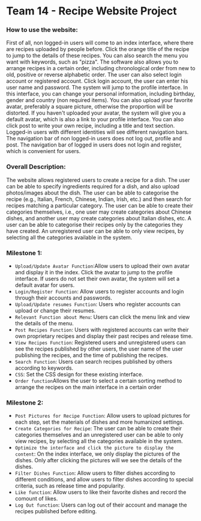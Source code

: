 # Team 14 - Recipe Website Project

### How to use the website:
First of all, non logged-in users will come to an index interface, where there are recipes uploaded by people before. Click the orange title of the recipe to jump to the details of these recipes. You can also search the menu you want with keywords, such as "pizza". The software also allows you to arrange recipes in a certain order, including chronological order from new to old, positive or reverse alphabetic order. The user can also select login account or registered account. Click login account, the user can enter his user name and password. The system will jump to the profile interface. In this interface, you can change your personal information, including birthday, gender and country (non required items). You can also upload your favorite avatar, preferably a square picture, otherwise the proportion will be distorted. If you haven't uploaded your avatar, the system will give you a default avatar, which is also a link to your profile interface. You can also click post to write your own recipe, including a title and text section. Logged-in users with different identities will see different navigation bars. The navigation bar of non logged-in users does not log out, profile and post. The navigation bar of logged in users does not login and register, which is convenient for users.

### Overall Description:
The website allows registered users to create a recipe for a dish. The user can be able to specify ingredients required for a dish, and also upload photos/images about the dish. The user can be able to categorise the recipe (e.g., Italian, French, Chinese, Indian, Irish, etc.) and then search for recipes matching a particular category. The user can be able to create their categories themselves, i.e., one user may create categories about Chinese dishes, and another user may create categories about Italian dishes, etc. A user can be able to categorise their recipes only by the categories they have created. An unregistered user can be able to only view recipes, by selecting all the categories available in the system. 

### Milestone 1:
*  `Upload/Update Avatar Function`:Allow users to upload their own avatar and display it in the index. Click the avatar to jump to the profile interface. If users do not set their own avatar, the system will set a default avatar for users.
* `Login/Register Function`: Allow users to register accounts and login through their accounts and passwords.
* `Upload/Update resumes Function`: Users who register accounts can upload or change their resumes.
* `Relevant Function about Menu`: Users can click the menu link and view the details of the menu.
* `Post Recipes Function`: Users with registered accounts can write their own proprietary recipes and display their past recipes and release time.
* `View Recipes Function`: Registered users and unregistered users can see the recipes published by other users, the user name of the user publishing the recipes, and the time of publishing the recipes.
* `Search Function`: Users can search recipes published by others according to keywords.
* `CSS`: Set the CSS design for these existing interface.
* `Order function`Allows the user to select a certain sorting method to arrange the recipes on the main interface in a certain order

### Milestone 2:
* `Post Pictures for Recipe Function`: Allow users to upload pictures for each step, set the materials of dishes and more humanized settings.
* `Create Categories for Recipe`: The user can be able to create their categories themselves and an unregistered user can be able to only view recipes, by selecting all the categories available in the system. 
* `Optimize the interface and click the picture to display the content`: On the index interface, we only display the pictures of the dishes. Only after clicking the pictures will we see the details of the dishes.
* `Filter Dishes Function`: Allow users to filter dishes according to different conditions, and allow users to filter dishes according to special criteria, such as release time and popularity.
* `Like function`: Allow users to like their favorite dishes and record the comount of likes.
* `Log Out function`: Users can log out of their account and manage the recipes published before editing.

